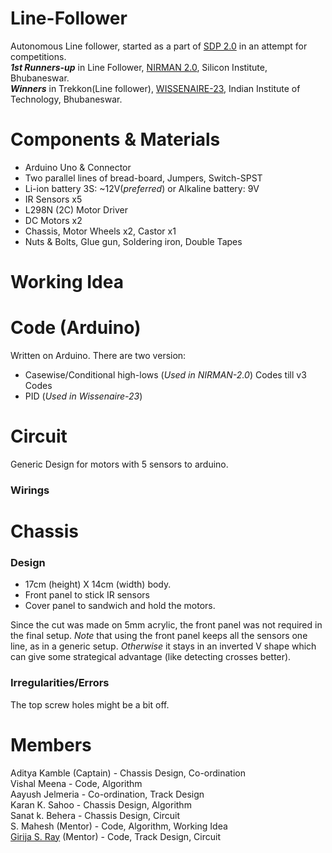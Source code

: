 # Line-Follower
Autonomous Line follower, started as a part of [SDP 2.0](https://www.niser.ac.in/~smishra/club/rtc/skill-development-program/) in an attempt for competitions.  
***1st Runners-up*** in Line Follower, [NIRMAN 2.0](https://www.nirmansilicon.tech/), Silicon Institute, Bhubaneswar.  
***Winners*** in Trekkon(Line follower), [WISSENAIRE-23](https://www.wissenaire.org/), Indian Institute of Technology, Bhubaneswar. 
# Components & Materials
- Arduino Uno & Connector
- Two parallel lines of bread-board, Jumpers, Switch-SPST
- Li-ion battery 3S: ~12V(_preferred_)  or Alkaline battery: 9V
- IR Sensors x5
- L298N (2C) Motor Driver
- DC Motors x2
- Chassis, Motor Wheels x2, Castor x1
- Nuts & Bolts, Glue gun, Soldering iron, Double Tapes
# Working Idea
# Code (Arduino)
Written on Arduino. There are two version: 
- Casewise/Conditional high-lows (_Used in NIRMAN-2.0_)
    Codes till v3
    Codes 
- PID (_Used in Wissenaire-23_)
# Circuit
Generic Design for motors with 5 sensors to arduino.
### Wirings
# Chassis 
### Design
- 17cm (height) X 14cm (width) body.
- Front panel to stick IR sensors
- Cover panel to sandwich and hold the motors.

Since the cut was made on 5mm acrylic, the front panel was not required in the final setup. _Note_ that using the front panel keeps all the sensors one line, as in a generic setup. _Otherwise_ it stays in an inverted V shape which can give some strategical advantage (like detecting crosses better).
### Irregularities/Errors 
The top screw holes might be a bit off. 
# Members
Aditya Kamble (Captain) - Chassis Design, Co-ordination  
Vishal Meena - Code, Algorithm  
Aayush Jelmeria - Co-ordination, Track Design  
Karan K. Sahoo - Chassis Design, Algorithm  
Sanat k. Behera - Chassis Design, Circuit  
S. Mahesh (Mentor) - Code, Algorithm, Working Idea  
[Girija S. Ray](https://github.com/Alpha3125) (Mentor) - Code, Track Design, Circuit  
